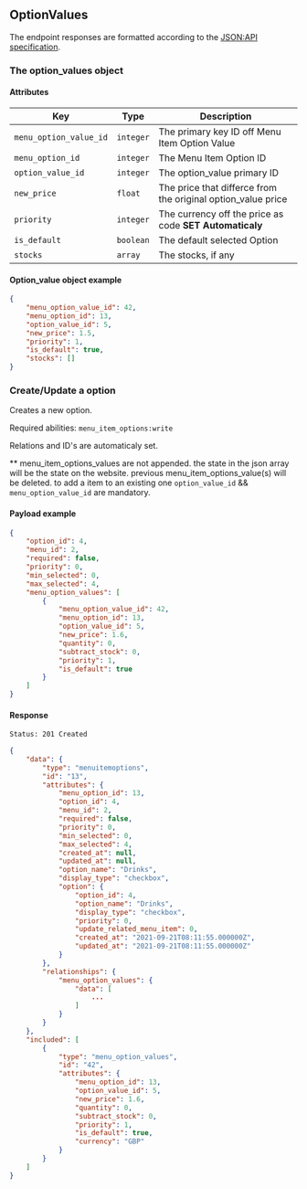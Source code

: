 ## OptionValues

The endpoint responses are formatted according to the [JSON:API specification](https://jsonapi.org).

### The option_values object

#### Attributes

| Key                        | Type      | Description                                                                    |
| -------------------------- | --------- | ------------------------------------------------------------------------------ |
| `menu_option_value_id`     | `integer` | The primary key ID off Menu Item Option Value |
| `menu_option_id`           | `integer` | The Menu Item Option ID |
| `option_value_id`          | `integer` | The option_value primary ID |
| `new_price`                | `float`   | The price that differce from the original option_value price |
| `priority`                 | `integer` | The currency off the price as code **SET Automaticaly** |
| `is_default`               | `boolean` | The default selected Option |
| `stocks`                  | `array`  | The stocks, if any        |

#### Option_value object example

```json
{
    "menu_option_value_id": 42,
    "menu_option_id": 13,
    "option_value_id": 5,
    "new_price": 1.5,
    "priority": 1,
    "is_default": true,
    "stocks": []
}
```

### Create/Update a option

Creates a new option.

Required abilities: `menu_item_options:write`
  
Relations and ID's are automaticaly set.

** menu_item_options_values are not appended. the state in the json array will be the state on the website. previous menu_item_options_value(s) will be deleted. to add a item to an existing one `option_value_id` && `menu_option_value_id` are mandatory. 

#### Payload example

```json
{
    "option_id": 4,
    "menu_id": 2,
    "required": false,
    "priority": 0,
    "min_selected": 0,
    "max_selected": 4,
    "menu_option_values": [
        {
            "menu_option_value_id": 42,
            "menu_option_id": 13,
            "option_value_id": 5,
            "new_price": 1.6,
            "quantity": 0,
            "subtract_stock": 0,
            "priority": 1,
            "is_default": true
        }
    ]
}
```

#### Response

```html
Status: 201 Created
```

```json
{
    "data": {
        "type": "menuitemoptions",
        "id": "13",
        "attributes": {
            "menu_option_id": 13,
            "option_id": 4,
            "menu_id": 2,
            "required": false,
            "priority": 0,
            "min_selected": 0,
            "max_selected": 4,
            "created_at": null,
            "updated_at": null,
            "option_name": "Drinks",
            "display_type": "checkbox",
            "option": {
                "option_id": 4,
                "option_name": "Drinks",
                "display_type": "checkbox",
                "priority": 0,
                "update_related_menu_item": 0,
                "created_at": "2021-09-21T08:11:55.000000Z",
                "updated_at": "2021-09-21T08:11:55.000000Z"
            }
        },
        "relationships": {
            "menu_option_values": {
                "data": [
                    ...
                ]
            }
        }
    },
    "included": [
        {
            "type": "menu_option_values",
            "id": "42",
            "attributes": {
                "menu_option_id": 13,
                "option_value_id": 5,
                "new_price": 1.6,
                "quantity": 0,
                "subtract_stock": 0,
                "priority": 1,
                "is_default": true,
                "currency": "GBP"
            }
        }
    ]
}
```
